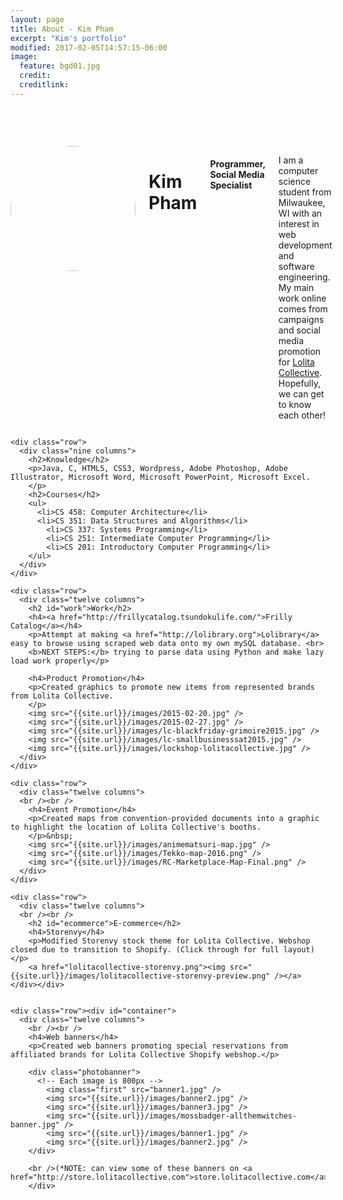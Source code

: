 ```yaml
---
layout: page
title: About - Kim Pham
excerpt: "Kim's portfolio"
modified: 2017-02-05T14:57:15-06:00
image:
  feature: bgd01.jpg
  credit: 
  creditlink: 
---
```


<div class="container" id="top">
    <div class="row">
      <div class="two-thirds columns" style="margin-top: 15%">
      	<img src="{{site.url}}/images/web-profilepic.jpg" width="200px" style="float: right; border-radius: 50%;"/>
        <h1>Kim Pham</h1>
        <h4>Programmer, Social Media Specialist</h4>
        <p>I am a computer science student from Milwaukee, WI with an interest in web development and software engineering. My main work online comes from campaigns and social media promotion for <a href="http://lolitacollective.com">Lolita Collective</a>. Hopefully, we can get to know each other!
        </p>
      </div>
    </div>

    <div class="row">
      <div class="nine columns">
      	<h2>Knowledge</h2>
        <p>Java, C, HTML5, CSS3, Wordpress, Adobe Photoshop, Adobe Illustrator, Microsoft Word, Microsoft PowerPoint, Microsoft Excel.
        </p>
      	<h2>Courses</h2>
        <ul>
          <li>CS 458: Computer Architecture</li>
          <li>CS 351: Data Structures and Algorithms</li>
        	<li>CS 337: Systems Programming</li>
        	<li>CS 251: Intermediate Computer Programming</li>
        	<li>CS 201: Introductory Computer Programming</li>
        </ul>        
      </div>
    </div>

    <div class="row">
      <div class="twelve columns">
      	<h2 id="work">Work</h2>
        <h4><a href="http://frillycatalog.tsundokulife.com/">Frilly Catalog</a></h4>
        <p>Attempt at making <a href="http://lolibrary.org">Lolibrary</a> easy to browse using scraped web data onto my own mySQL database. <br>
        <b>NEXT STEPS:</b> trying to parse data using Python and make lazy load work properly</p>

        <h4>Product Promotion</h4>
        <p>Created graphics to promote new items from represented brands from Lolita Collective. 
        </p>
        <img src="{{site.url}}/images/2015-02-20.jpg" />
        <img src="{{site.url}}/images/2015-02-27.jpg" />
        <img src="{{site.url}}/images/lc-blackfriday-grimoire2015.jpg" />
        <img src="{{site.url}}/images/lc-smallbusinesssat2015.jpg" />
        <img src="{{site.url}}/images/lockshop-lolitacollective.jpg" />
      </div>
    </div>

    <div class="row">
      <div class="twelve columns">
      <br /><br />
        <h4>Event Promotion</h4>
        <p>Created maps from convention-provided documents into a graphic to highlight the location of Lolita Collective's booths.
        </p>&nbsp;
        <img src="{{site.url}}/images/animematsuri-map.jpg" />
        <img src="{{site.url}}/images/Tekko-map-2016.png" />
        <img src="{{site.url}}/images/RC-Marketplace-Map-Final.png" />
      </div>
    </div>

    <div class="row">
      <div class="twelve columns">
      <br /><br />
      	<h2 id="ecommerce">E-commerce</h2>
        <h4>Storenvy</h4>
        <p>Modified Storenvy stock theme for Lolita Collective. Webshop closed due to transition to Shopify. (Click through for full layout)</p>
        <a href="lolitacollective-storenvy.png"><img src="{{site.url}}/images/lolitacollective-storenvy-preview.png" /></a>
    </div></div>


    <div class="row"><div id="container">
      <div class="twelve columns">
      	<br /><br />
        <h4>Web banners</h4>
        <p>Created web banners promoting special reservations from affiliated brands for Lolita Collective Shopify webshop.</p>
        
        <div class="photobanner">
          <!-- Each image is 800px -->
	        <img class="first" src="banner1.jpg" />
	        <img src="{{site.url}}/images/banner2.jpg" />
	        <img src="{{site.url}}/images/banner3.jpg" />
	        <img src="{{site.url}}/images/mossbadger-allthemwitches-banner.jpg" />
	        <img src="{{site.url}}/images/banner1.jpg" />
	        <img src="{{site.url}}/images/banner2.jpg" />
        </div>
	    
	    <br />(*NOTE: can view some of these banners on <a href="http://store.lolitacollective.com">store.lolitacollective.com</a>)
	    </div>
	 	
</div></div>